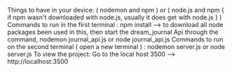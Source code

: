 Things to have in your device: ( nodemon and npm ) or ( node.js and npm { if npm wasn't downloaded with node.js, usually it does get with node.js } )
Commands to run in the first terminal : npm install --> to download all node packages been used in this, then start the dream_journal Api through the command, nodemon journal_api.js  or  node journal_api.js 
Commands to run on the second terminal ( open a new terminal ) : nodemon server.js or node server.js
To view the project: Go to the local host 3500 --> http://localhost:3500
